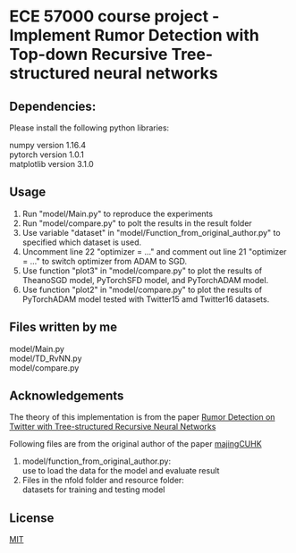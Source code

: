# ECE 57000 course project - Implement Rumor Detection with Top-down Recursive Tree-structured neural networks
## Dependencies:

Please install the following python libraries:

numpy version 1.16.4<br/>
pytorch version 1.0.1<br/>
matplotlib version 3.1.0<br/>

## Usage
1. Run "model/Main.py" to reproduce the experiments<br/>
2. Run "model/compare.py" to polt the results in the result folder<br/>
3. Use variable "dataset" in "model/Function_from_original_author.py" to specified which dataset is used.<br/>
4. Uncomment line 22 "optimizer = ..." and comment out line 21 "optimizer = ..." to switch optimizer from ADAM to SGD.<br/>
5. Use function "plot3" in "model/compare.py" to plot the results of TheanoSGD model, PyTorchSFD model, and PyTorchADAM model.<br/>
6. Use function "plot2" in "model/compare.py" to plot the results of PyTorchADAM model tested with Twitter15 amd Twitter16 datasets.<br/>

## Files written by me

model/Main.py<br/>
model/TD_RvNN.py<br/>
model/compare.py<br/>

## Acknowledgements

The theory of this implementation is from the paper [Rumor Detection on Twitter with Tree-structured Recursive Neural Networks](https://www.aclweb.org/anthology/P18-1184/)

Following files are from the original author of the paper [majingCUHK](https://github.com/majingCUHK/Rumor_RvNN)<br/>
1. model/function_from_original_author.py:<br/>
	use to load the data for the model and evaluate result<br/>
2. Files in the nfold folder and resource folder:<br/> 
	datasets for training and testing model<br/>

## License
[MIT](https://choosealicense.com/licenses/mit/)

